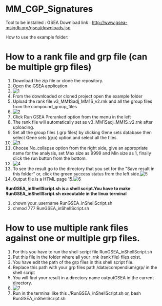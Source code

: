 # MM_CGP_Signatures
Tool to be installed : GSEA
Download link : http://www.gsea-msigdb.org/gsea/downloads.jsp

How to use the example folder:
# How to a rank file and grp file (can be multiple grp files)
1. Download the zip file or clone the repository.
2. Open the GSEA application
3. ![1](https://user-images.githubusercontent.com/34687633/131396186-ce783a0e-3159-4ccc-8ed3-3308746e7b1e.png)
4. From the downloaded or cloned project open the example folder
5. Upload the rank file v3_MM1Sadj_MM1S_v2.rnk and all the group files from the compound_group_files
6. ![2](https://user-images.githubusercontent.com/34687633/131397159-746bd0e7-e74e-49c2-9f60-bf929a4629f5.png)
7. Click Run GSEA Preranked option from the menu in the left 
8. The rank file will automatically set as v3_MM1Sadj_MM1S_v2.rnk after uploading.
9. Set all the group files (.grp files) by clicking Gene sets database then select Gene sets (grp) option and select all the files. 
10. ![3](https://user-images.githubusercontent.com/34687633/131398595-e4ef9912-1175-431f-9093-cb39f1327811.png)
11. Choose No_collapse option from the right side, give an appropriate name for the analysis, set Max size as 9999 and Min size as 1, finally click the run button from the bottom.
12. ![4](https://user-images.githubusercontent.com/34687633/131399332-5adcb191-9d71-4777-90ab-d7ab42b0002e.png)
13. To see the result go to the directory that you set for the "Save result in this folder" or, click the green success status from the left side.![5](https://user-images.githubusercontent.com/34687633/131399988-67c2c8f5-2fc0-46a9-956c-582268dcb0fd.png)
14. Output file is a HTML page 
15.![6](https://user-images.githubusercontent.com/34687633/131400299-768af2c5-f134-4595-a37c-da16d98dd650.png)


**RunGSEA_inShellScript.sh is a shell script.You have to make RunGSEA_inShellScript.sh executable in the linux terminal**

1. chown your_username RunGSEA_inShellScript.sh
2. chmod 777 RunGSEA_inShellScript.sh

# How to use multiple rank files against one or multiple grp files.

1. For this you have to run the shell script file RunGSEA_inShellScript.sh
2. Put this file in the folder where all your .rnk (rank file) files exist.
3. You have edit the path of the grp files in this shell script file.
4. Replace this path with your grp files path /data/compendium/grp/ in the shell script
5. You will find your result in a directory name outputGSEA in the current directory.
6. ![7](https://user-images.githubusercontent.com/34687633/131409160-a5895d51-8fbb-4683-b8c3-79e7b45e3b5e.png)
7. Run in the terminal like this 
./RunGSEA_inShellScript.sh 
or,
bash RunGSEA_inShellScript.sh 





